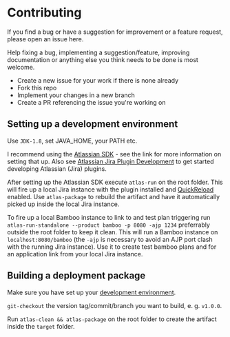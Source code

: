 # Contributing

If you find a bug or have a suggestion for improvement or a feature request, please open an issue here.

Help fixing a bug, implementing a suggestion/feature, improving documentation or anything else you think needs to be done is most welcome.

- Create a new issue for your work if there is none already
- Fork this repo
- Implement your changes in a new branch
- Create a PR referencing the issue you're working on

## Setting up a development environment

Use `JDK-1.8`, set JAVA_HOME, your PATH etc.

I recommend using the [Atlassian SDK](https://developer.atlassian.com/server/framework/atlassian-sdk/) - see the link for more information on setting that up. Also see [Atlassian Jira Plugin Development](https://developer.atlassian.com/server/framework/atlassian-sdk/set-up-the-atlassian-plugin-sdk-and-build-a-project/) to get started developing Atlassian (Jira) plugins.

After setting up the Atlassian SDK execute `atlas-run` on the root folder. This will fire up a local Jira instance with the plugin installed and [QuickReload](https://developer.atlassian.com/server/framework/atlassian-sdk/automatic-plugin-reinstallation-with-quickreload/) enabled. Use `atlas-package` to rebuild the artifact and have it automatically picked up inside the local Jira instance.

To fire up a local Bamboo instance to link to and test plan triggering run `atlas-run-standalone --product bamboo -p 8080 -ajp 1234` preferrably outside the root folder to keep it clean. This will run a Bamboo instance on `localhost:8080/bamboo` (the `-ajp` is necessary to avoid an AJP port clash with the running Jira instance). Use it to create test bamboo plans and for an application link from your local Jira instance.

## Building a deployment package

Make sure you have set up your [development environment](#setting-up-a-development-environment).

`git-checkout` the version tag/commit/branch you want to build, e. g. `v1.0.0`.

Run `atlas-clean && atlas-package` on the root folder to create the artifact inside the `target` folder.